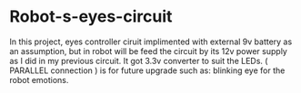 # Robot-s-eyes-circuit
In this project, eyes controller ciruit implimented with external 9v battery as an assumption, but in robot will be feed the circuit by its 12v power supply as I did in my previous circuit.
It got 3.3v converter to suit the LEDs.
( PARALLEL connection ) is for future upgrade such as: blinking eye for the robot emotions.
